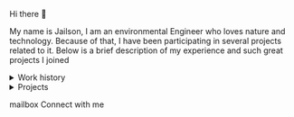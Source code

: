 Hi there 👋
<p>
  My name is Jailson, I am an environmental Engineer who loves nature and technology. Because of that, 
  I have been participating in several projects related to it. Below is a brief description of my experience and such great projects I joined
</p>



<details>
<summary>Work history</summary>

</details>

<details>

<summary>Projects</summary>
  
Software Engineering
<br>
  
- Web application using whatsapp boot
- API Rest for a barber shop (Laravel, PHP, PostgreSQL)
- Web application[https://monitoramento.semas.pa.gov.br/ldi/] for management of environmental licenses (Java, PostgreSQL) 

Data Scientist

- Deep Learning application for deforestation monitoring (Python, Pytorch, PostgreSQL, Google Earth Engine)
- Deep Learning application for rock outcrop map (Python, Tensorflow, Google Cloud Storage, Google Earth Engine)
- Mapbox 3D visualizer (JS, Google Earth Engine, Mapbox)

</details>


mailbox Connect with me
